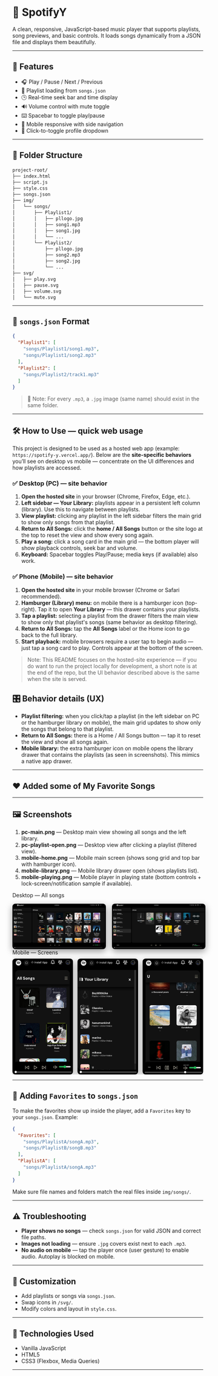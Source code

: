 # 🎵 SpotifyY

A clean, responsive, JavaScript-based music player that supports playlists, song previews, and basic controls. It loads songs dynamically from a JSON file and displays them beautifully.

---

## 🚀 Features

* 🎧 Play / Pause / Next / Previous
* 📁 Playlist loading from `songs.json`
* 🕒 Real-time seek bar and time display
* 🔊 Volume control with mute toggle
* ⌨️ Spacebar to toggle play/pause
* 📱 Mobile responsive with side navigation
* 👤 Click-to-toggle profile dropdown

---

## 📁 Folder Structure

```
project-root/
├── index.html
├── script.js
├── style.css
├── songs.json
├── img/
│   └── songs/
│       ├── Playlist1/
│       │   ├── pllogo.jpg
│       │   ├── song1.mp3
│       │   ├── song1.jpg
│       │   └── ...
│       └── Playlist2/
│           ├── pllogo.jpg
│           ├── song2.mp3
│           ├── song2.jpg
│           └── ...
├── svg/
│   ├── play.svg
│   ├── pause.svg
│   ├── volume.svg
│   └── mute.svg
```

---

## 📄 `songs.json` Format

```json
{
  "Playlist1": [
    "songs/Playlist1/song1.mp3",
    "songs/Playlist1/song2.mp3"
  ],
  "Playlist2": [
    "songs/Playlist2/track1.mp3"
  ]
}
```

> 🎨 Note: For every `.mp3`, a `.jpg` image (same name) should exist in the same folder.

---

## 🛠 How to Use — quick web usage

This project is designed to be used as a hosted web app (example: `https://spotify-y.vercel.app/`). Below are the **site-specific behaviors** you’ll see on desktop vs mobile — concentrate on the UI differences and how playlists are accessed.

### ✅ Desktop (PC) — site behavior

1. **Open the hosted site** in your browser (Chrome, Firefox, Edge, etc.).
2. **Left sidebar — Your Library:** playlists appear in a persistent left column (library). Use this to navigate between playlists.
3. **View playlist:** clicking any playlist in the left sidebar filters the main grid to show only songs from that playlist.
4. **Return to All Songs:** click the **home / All Songs** button or the site logo at the top to reset the view and show every song again.
5. **Play a song:** click a song card in the main grid — the bottom player will show playback controls, seek bar and volume.
6. **Keyboard:** Spacebar toggles Play/Pause; media keys (if available) also work.

### ✅ Phone (Mobile) — site behavior

1. **Open the hosted site** in your mobile browser (Chrome or Safari recommended).
2. **Hamburger (Library) menu:** on mobile there is a hamburger icon (top-right). Tap it to open **Your Library** — this drawer contains your playlists.
3. **Tap a playlist:** selecting a playlist from the drawer filters the main view to show only that playlist's songs (same behavior as desktop filtering).
4. **Return to All Songs:** tap the **All Songs** label or the Home icon to go back to the full library.
5. **Start playback:** mobile browsers require a user tap to begin audio — just tap a song card to play. Controls appear at the bottom of the screen.

> Note: This README focuses on the hosted-site experience — if you do want to run the project locally for development, a short note is at the end of the repo, but the UI behavior described above is the same when the site is served.

## 🎛 Behavior details (UX)

* **Playlist filtering:** when you click/tap a playlist (in the left sidebar on PC or the hamburger library on mobile), the main grid updates to show only the songs that belong to that playlist.
* **Return to All Songs:** there is a Home / All Songs button — tap it to reset the view and show all songs again.
* **Mobile library:** the extra hamburger icon on mobile opens the library drawer that contains the playlists (as seen in screenshots). This mimics a native app drawer.

---

## ❤️ Added some of My Favorite Songs

---
## 🖼 Screenshots


1. **pc-main.png** — Desktop main view showing all songs and the left library.
2. **pc-playlist-open.png** — Desktop view after clicking a playlist (filtered view).
3. **mobile-home.png** — Mobile main screen (shows song grid and top bar with hamburger icon).
4. **mobile-library.png** — Mobile library drawer open (shows playlists list).
5. **mobile-playing.png** — Mobile player in playing state (bottom controls + lock-screen/notification sample if available).



Desktop — All songs
<div style="display:flex;gap:16px;flex-wrap:nowrap;align-items:flex-start;"> <img src="docs/screenshots/pc-main.png" alt="Desktop main view" style="width:49%;max-width:800px;border-radius:8px;box-shadow:0 6px 18px rgba(0,0,0,0.4);"> <img src="docs/screenshots/pc-playlist-open.png" alt="Desktop playlist view" style="width:49%;max-width:800px;border-radius:8px;box-shadow:0 6px 18px rgba(0,0,0,0.4);"> </div>
Mobile — Screens
<div style="display:flex;gap:12px;flex-wrap:nowrap;overflow-x:auto;align-items:flex-start;padding-top:8px;"> <img src="docs/screenshots/mobile-home.jpg" alt="Mobile home view" style="width:32%;min-width:140px;border-radius:8px;box-shadow:0 6px 18px rgba(0,0,0,0.35);"> <img src="docs/screenshots/mobile-library.jpg" alt="Mobile library drawer" style="width:32%;min-width:140px;border-radius:8px;box-shadow:0 6px 18px rgba(0,0,0,0.35);"> <img src="docs/screenshots/mobile-playing.jpg" alt="Mobile playing view" style="width:32%;min-width:140px;border-radius:8px;box-shadow:0 6px 18px rgba(0,0,0,0.35);"> </div>


---

## 🔧 Adding `Favorites` to `songs.json`

To make the favorites show up inside the player, add a `Favorites` key to your `songs.json`. Example:

```json
{
  "Favorites": [
    "songs/PlaylistA/songA.mp3",
    "songs/PlaylistB/songB.mp3"
  ],
  "PlaylistA": [
    "songs/PlaylistA/songA.mp3"
  ]
}
```

Make sure file names and folders match the real files inside `img/songs/`.

---

## ⚠️ Troubleshooting

* **Player shows no songs** — check `songs.json` for valid JSON and correct file paths.
* **Images not loading** — ensure `.jpg` covers exist next to each `.mp3`.
* **No audio on mobile** — tap the player once (user gesture) to enable audio. Autoplay is blocked on mobile.

---

## 🔧 Customization

* Add playlists or songs via `songs.json`.
* Swap icons in `/svg/`.
* Modify colors and layout in `style.css`.

---

## 🧠 Technologies Used

* Vanilla JavaScript
* HTML5
* CSS3 (Flexbox, Media Queries)

---


